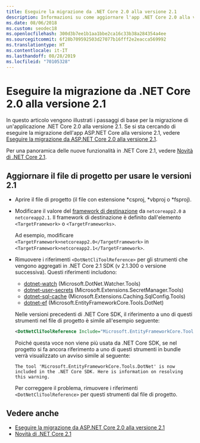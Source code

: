 ```yaml
---
title: Eseguire la migrazione da .NET Core 2.0 alla versione 2.1
description: Informazioni su come aggiornare l'app .NET Core 2.0 alla versione 2.1.
ms.date: 08/06/2018
ms.custom: seodec18
ms.openlocfilehash: 300d3b7ee1b1aa1bbe2ca16c33b38a284354a4ee
ms.sourcegitcommit: 6f28b709592503d27077b16fff2e2eacca569992
ms.translationtype: HT
ms.contentlocale: it-IT
ms.lasthandoff: 08/28/2019
ms.locfileid: "70105328"
---
```

# <a name="migrate-from-net-core-20-to-21"></a>Eseguire la migrazione da .NET Core 2.0 alla versione 2.1

In questo articolo vengono illustrati i passaggi di base per la migrazione di un'applicazione .NET Core 2.0 alla versione 2.1. Se si sta cercando di eseguire la migrazione dell'app ASP.NET Core alla versione 2.1, vedere [Eseguire la migrazione da ASP.NET Core 2.0 alla versione 2.1](/aspnet/core/migration/20_21).

Per una panoramica delle nuove funzionalità in .NET Core 2.1, vedere [Novità di .NET Core 2.1](../whats-new/dotnet-core-2-1.md).

## <a name="update-the-project-file-to-use-21-versions"></a>Aggiornare il file di progetto per usare le versioni 2.1

- Aprire il file di progetto (il file con estensione \*csproj, \*vbproj o \*fsproj).

- Modificare il valore del [framework di destinazione](../../standard/frameworks.md) da `netcoreapp2.0` a `netcoreapp2.1`. Il framework di destinazione è definito dall'elemento `<TargetFramework>` o `<TargetFrameworks>`.

  Ad esempio, modificare `<TargetFramework>netcoreapp2.0</TargetFramework>` in `<TargetFramework>netcoreapp2.1</TargetFramework>`.

- Rimuovere i riferimenti `<DotNetCliToolReference>` per gli strumenti che vengono aggregati in .NET Core 2.1 SDK (v 2.1.300 o versione successiva). Questi riferimenti includono:

  - [dotnet-watch](https://github.com/aspnet/DotNetTools/blob/master/src/dotnet-watch/README.md) (Microsoft.DotNet.Watcher.Tools)
  - [dotnet-user-secrets](https://github.com/aspnet/DotNetTools/blob/master/src/dotnet-user-secrets/README.md) (Microsoft.Extensions.SecretManager.Tools)
  - [dotnet-sql-cache](https://github.com/aspnet/DotNetTools/blob/master/src/dotnet-sql-cache/README.md) (Microsoft.Extensions.Caching.SqlConfig.Tools)
  - [dotnet-ef](/ef/core/miscellaneous/cli/dotnet) (Microsoft.EntityFrameworkCore.Tools.DotNet)
  
  Nelle versioni precedenti di .NET Core SDK, il riferimento a uno di questi strumenti nel file di progetto è simile all'esempio seguente:

  ```xml
  <DotNetCliToolReference Include="Microsoft.EntityFrameworkCore.Tools.DotNet" Version="2.0.0" />
  ```

  Poiché questa voce non viene più usata da .NET Core SDK, se nel progetto si fa ancora riferimento a uno di questi strumenti in bundle verrà visualizzato un avviso simile al seguente:
  
  `The tool 'Microsoft.EntityFrameworkCore.Tools.DotNet' is now included in the .NET Core SDK. Here is information on resolving this warning.`
  
  Per correggere il problema, rimuovere i riferimenti `<DotNetCliToolReference>` per questi strumenti dal file di progetto.

## <a name="see-also"></a>Vedere anche

- [Eseguire la migrazione da ASP.NET Core 2.0 alla versione 2.1](/aspnet/core/migration/20_21)
- [Novità di .NET Core 2.1](../whats-new/dotnet-core-2-1.md)

